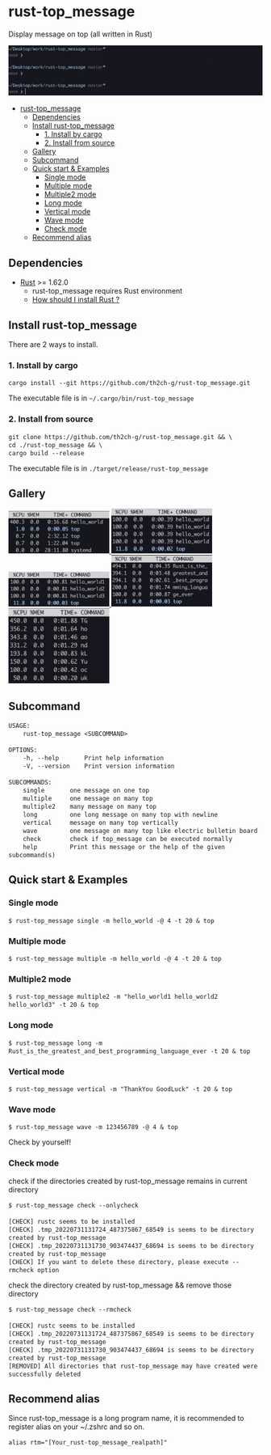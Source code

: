 # rust-top_message
Display message on top (all written in Rust)

![gif_example](img/multiple.gif)

- [rust-top_message](#rust-top_message)
  - [Dependencies](#dependencies)
  - [Install rust-top_message](#install-rust-top_message)
    - [1. Install by cargo](#1-install-by-cargo)
    - [2. Install from source](#2-install-from-source)
  - [Gallery](#gallery)
  - [Subcommand](#subcommand)
  - [Quick start & Examples](#quick-start--examples)
    - [Single mode](#single-mode)
    - [Multiple mode](#multiple-mode)
    - [Multiple2 mode](#multiple2-mode)
    - [Long mode](#long-mode)
    - [Vertical mode](#vertical-mode)
    - [Wave mode](#wave-mode)
    - [Check mode](#check-mode)
  - [Recommend alias](#recommend-alias)



## Dependencies
- [Rust](https://www.rust-lang.org/tools/install) >= 1.62.0
    - rust-top_message requires Rust environment
    - [How should I install Rust ?](rust-how-to-install.md)


## Install rust-top_message
There are 2 ways to install.


### 1. Install by cargo
~~~
cargo install --git https://github.com/th2ch-g/rust-top_message.git
~~~
The executable file is in `~/.cargo/bin/rust-top_message`


### 2. Install from source
~~~
git clone https://github.com/th2ch-g/rust-top_message.git && \
cd ./rust-top_message && \
cargo build --release
~~~
The executable file is in `./target/release/rust-top_message`


## Gallery
<a href=#single>
    <img src="img/single.png" class="galleryItem" width=200px></img>
</a>

<a href=#multiple>
    <img src="img/multiple.png" class="galleryItem" width=200px></img>
</a>

<a href=#multiple2>
    <img src="img/multiple2.png" class="galleryItem" width=200px></img>
</a>

<a href=#long>
    <img src="img/long.png" class="galleryItem" width=200px></img>
</a>

<a href=#vertical>
    <img src="img/vertical.png" class="galleryItem" width=200px></img>
</a>



## Subcommand
~~~
USAGE:
    rust-top_message <SUBCOMMAND>

OPTIONS:
    -h, --help       Print help information
    -V, --version    Print version information

SUBCOMMANDS:
    single       one message on one top
    multiple     one message on many top
    multiple2    many message on many top
    long         one long message on many top with newline
    vertical     message on many top vertically
    wave         one message on many top like electric bulletin board
    check        check if top_message can be executed normally
    help         Print this message or the help of the given subcommand(s)
~~~


## Quick start & Examples

<a id="single"></a>
### Single mode
~~~
$ rust-top_message single -m hello_world -@ 4 -t 20 & top
~~~


<a id="multiple"></a>
### Multiple mode
~~~
$ rust-top_message multiple -m hello_world -@ 4 -t 20 & top
~~~


<a id="multiple2"></a>
### Multiple2 mode
~~~
$ rust-top_message multiple2 -m "hello_world1 hello_world2 hello_world3" -t 20 & top
~~~



<a id="long"></a>
### Long mode
~~~
$ rust-top_message long -m Rust_is_the_greatest_and_best_programming_language_ever -t 20 & top
~~~


<a id="vertical"></a>
### Vertical mode
~~~
$ rust-top_message vertical -m "ThankYou GoodLuck" -t 20 & top
~~~


### Wave mode
~~~
$ rust-top_message wave -m 123456789 -@ 4 & top
~~~

Check by yourself!


### Check mode

check if the directories created by rust-top_message remains in current directory
~~~
$ rust-top_message check --onlycheck

[CHECK] rustc seems to be installed
[CHECK] .tmp_20220731131724_487375867_68549 is seems to be directory created by rust-top_message
[CHECK] .tmp_20220731131730_903474437_68694 is seems to be directory created by rust-top_message
[CHECK] If you want to delete these directory, please execute --rmcheck option
~~~


check the directory created by rust-top_message && remove those directory
~~~
$ rust-top_message check --rmcheck

[CHECK] rustc seems to be installed
[CHECK] .tmp_20220731131724_487375867_68549 is seems to be directory created by rust-top_message
[CHECK] .tmp_20220731131730_903474437_68694 is seems to be directory created by rust-top_message
[REMOVED] All directories that rust-top_message may have created were successfully deleted
~~~


## Recommend alias

Since rust-top_message is a long program name, it is recommended to register alias on your ~/.zshrc and so on.

~~~
alias rtm="[Your_rust-top_message_realpath]"
~~~


